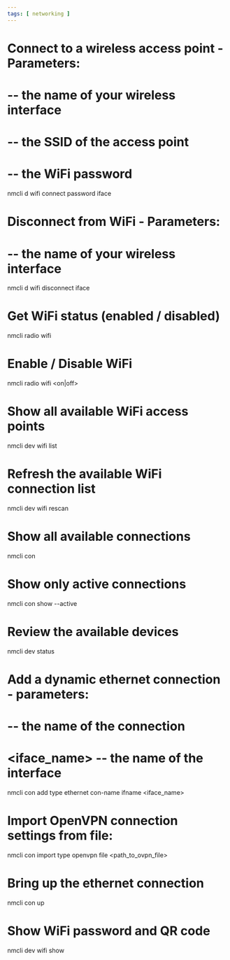 ```yaml
---
tags: [ networking ]
---
```

# Connect to a wireless access point - Parameters:
# 	<wiface> -- the name of your wireless interface
#	<ssid> -- the SSID of the access point
#	<pass> -- the WiFi password
nmcli d wifi connect <ssid> password <pass> iface <wiface>

# Disconnect from WiFi - Parameters:
#	<wiface> -- the name of your wireless interface
nmcli d wifi disconnect iface <wiface>

# Get WiFi status (enabled / disabled)
nmcli radio wifi

# Enable / Disable WiFi
nmcli radio wifi <on|off>

# Show all available WiFi access points
nmcli dev wifi list

# Refresh the available WiFi connection list
nmcli dev wifi rescan

# Show all available connections
nmcli con

# Show only active connections
nmcli con show --active

# Review the available devices
nmcli dev status

# Add a dynamic ethernet connection - parameters:
#	<name> -- the name of the connection
#	<iface_name> -- the name of the interface
nmcli con add type ethernet con-name <name> ifname <iface_name>

# Import OpenVPN connection settings from file:
nmcli con import type openvpn file <path_to_ovpn_file>

# Bring up the ethernet connection
nmcli con up <name>

# Show WiFi password and QR code
nmcli dev wifi show
